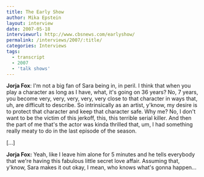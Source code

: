```yaml
---
title: The Early Show
author: Mika Epstein
layout: interview
date: 2007-05-18
interviewurl: http://www.cbsnews.com/earlyshow/ 
permalink: /interviews/2007/:title/
categories: Interviews
tags:
  - transcript
  - 2007
  - 'talk shows'
---
```


**Jorja Fox**: I'm not a big fan of Sara being in, in peril. I think that when you play a character as long as I have, what, it's going on 36 years? No, 7 years, you become very, very, very, very, very close to that character in ways that, uh, are difficult to describe. So intrinsically as an artist, y'know, my desire is to protect that character and keep that character safe. Why me? No, I don't want to be the victim of this jerkoff, this, this terrible serial killer. And then the part of me that's the actor was kinda thrilled that, um, I had something really meaty to do in the last episode of the season.

[...]

**Jorja Fox:** Yeah, like I leave him alone for 5 minutes and he tells everybody that we're having this fabulous little secret love affair. Assuming that, y'know, Sara makes it out okay, I mean, who knows what's gonna happen...  